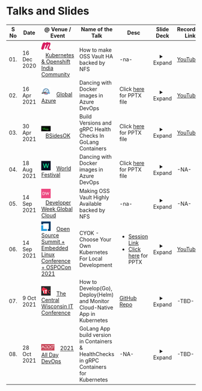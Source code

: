 # Talks and Slides




<table>
<thead>
<tr><th>S No</th><th>Date</th><th>@ Venue / Event</th><th>Name of the Talk</th><th>Desc</th><th>Slide Deck</th><th>Recording Link</th></tr>
</thead>
<tbody>
<!-- Meettup details start -->
<tr>
<td width="2%">01.</td>
<td width="8%">16 Dec 2020</td>
<td width="20%"><img src="./favico/meetup_icon.png" class="responsive" width="25px"> &nbsp;&nbsp;&nbsp;<a href="https://www.meetup.com/kubernetes-openshift-India-Meetup/" target="blank">Kubernetes & Openshift India Community</a></td>
<td width="25%">How to make OSS Vault HA backed by NFS</td>
<td width="15%">-na-</td>
<td width="25%"  style="text-align:center">
<details>
  <summary>Expand</summary>

```pdf
	./pdf/Vault-HA_slides.pdf
```
</details>
</td>
<td width="2%"> <a href="https://youtu.be/dsXdbA60quI?t=130" target="blank">YouTube</a></td>
</tr>
<!-- Meettup details end -->
<!-- Global Azure Starts -->
<tr>
<td>02.</td>
<td>16 Apr 2021</td>
<td><img src="./favico/global_azure.png" class="responsive" width="25px"> &nbsp;&nbsp;&nbsp;<a href="https://globalazure.net/" target="blank">Global Azure</a></td>
<td>Dancing with Docker images in Azure DevOps</td>
<td>Click <a href="./pptx/Global_Azure.pptx" >here</a> for PPTX file </td>
<td width="25%"  style="text-align:center">
<details>
  <summary>Expand</summary>

```pdf
	./pdf/Global_Azure.pdf
```

</details>
</td>
<td> <a href="https://youtu.be/brgZCUP3QGU" target="blank">YouTube</a></td>
</tr>
<!-- Global Azure Ends -->
<!-- BSidesOK Starts -->
<tr>
<td>03.</td>
<td>30 Apr 2021</td>
<td><img src="./favico/BSidesOK.png" class="responsive" width="25px"> &nbsp;&nbsp;&nbsp;<a href="https://bsidesok.com/" target="blank">BSidesOK</a></td>
<td>Build Versions and gRPC Health Checks In GoLang Containers</td>
<td>Click <a href="./pptx/Global_Azure.pptx" >here</a> for PPTX file </td>
<td width="25%"  style="text-align:center">

<details>
  <summary>Expand</summary>

```pdf
	./pdf/BSidesOK_2021.pdf
```

</details>

</td>
<td> <a href="https://youtu.be/N-kDU5kppuU?t=27368" target="blank">YouTube</a></td>
</tr>
<!-- BSidesOK Ends -->


<!-- World Festival Starts -->
<tr>
<td>04.</td>
<td>18 Aug 2021</td>
<td><img src="./favico/worldfestival.png" class="responsive" width="25px"> &nbsp;&nbsp;&nbsp;<a href="https://worldfestival.com/" target="blank">World Festival</a></td>
<td>Dancing with Docker images in Azure DevOps</td>
<td>Click <a href="./WorldFestival_2021.pptx" >here</a> for PPTX file </td>
<td width="25%"  style="text-align:center">
<details>
  <summary>Expand</summary>

```pdf
	./pdf/WorldFestival_2021.pdf
```

</details>
</td>
<td> -NA- </td>
</tr>
<!-- World Festival Ends -->


<!-- DW Gloabal Cloud Starts -->
<tr>
<td>05.</td>
<td>14 Sep 2021</td>
<td><img src="./favico/DeveloperWeek.png" class="responsive" width="25px"> &nbsp;&nbsp;&nbsp;<a href="https://www.developerweek.com/global/conference/cloud/" target="blank">Developer Week Global Cloud</a></td>
<td>Making OSS Vault Highly Available backed by NFS</td>
<td>-na-</td>
<td width="25%"  style="text-align:center">
<details>
  <summary>Expand</summary>

TBD

</details>
</td>
<td> -NA- </td>
</tr>
<!-- DW Gloabal Cloud Ends -->

<!-- OSPO Starts -->
<tr>
<td>06.</td>
<td>14 Sep 2021</td>
<td><img src="./favico/ospo.png" class="responsive" width="25px"> &nbsp;&nbsp;&nbsp;<a href="https://events.linuxfoundation.org/open-source-summit-north-america/" target="blank">Open Source Summit + Embedded Linux Conference + OSPOCon 2021</a></td>
<td> CYOK - Choose Your Own Kubernetes For Local Development</td>
<td><ul><li><a href="https://sched.co/lAN3"> Session Link</a></li><li> <a href="./pptx/CYOK-OSPOCon-2021.pptx">Click here</a> for PPTX</li></ul></td>
<td width="25%"  style="text-align:center">
<details>
  <summary>Expand</summary>

```pdf
	./pdf/CYOK-OSPOCon-2021.pdf
```

</details>
</td>
<td>  <a href="https://www.youtube.com/watch?v=emzZct74j4I&list=PLbzoR-pLrL6q8QMGJ4dFnqejkHDm76kJV" target="blank">YouTube</a></td>
</tr>
<!-- OSPO Ends -->


<!-- Central Wisconsin IT Conference Starts -->
<tr>
<td>07.</td>
<td>9 Oct 2021</td>
<td><img src="./favico/cwitc.png" class="responsive" width="25px"> &nbsp;&nbsp;&nbsp;<a href="https://cwitc.org/2021/sessions#how-to-developgo-deployhelm-and-monitor-cloudnative-app-in-kubernetes" target="blank">The Central Wisconsin IT Conference</a></td>
<td>How to Develop(Go), Deploy(Helm) and Monitor Cloud-Native App in Kubernetes</td>
<td><a href="https://github.com/gkarthiks/otel-demo-svc-1"> GitHub Repo</a></td>
<td width="25%"  style="text-align:center">
<details>
  <summary>Expand</summary>

```pdf
	./pdf/Develop_Deploy_Monitor.pdf
```

</details>
</td>
<td> -TBD- </td>
</tr>
<!-- Central Wisconsin IT Conference Ends -->

<!-- 2021 All Day DevOps Starts -->
<tr>
<td>08.</td>
<td>28 Oct 2021</td>
<td><img src="./favico/addo.png" class="responsive" width="35px"> &nbsp;&nbsp;&nbsp;<a href="https://www.alldaydevops.com/" target="blank">2021 All Day DevOps</a></td>
<td>GoLang App build version in Containers & HealthChecks in gRPC Containers for Kubernetes</td>
<td>-NA-</td>
<td width="25%"  style="text-align:center">
<details>
  <summary>Expand</summary>

```pdf
	./pdf/BSidesOK_2021.pdf
```

</details>
</td>
<td> -TBD- </td>
</tr>
<!-- 2021 All Day DevOps Ends -->


</tbody>
</table>
